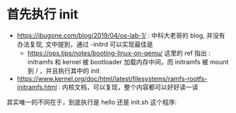 # 首先执行 init
- https://ibugone.com/blog/2019/04/os-lab-1/ : 中科大老哥的 blog, 并没有办法复现, 文中提到，通过 -initrd 可以实现最佳是
  - https://ops.tips/notes/booting-linux-on-qemu/ 这里的 ref 指出 : initramfs 和 kernel 被 bootloader 加载内存中间，而 initramfs 被 mount 到 / ，并且执行其中的 init
- https://www.kernel.org/doc/html/latest/filesystems/ramfs-rootfs-initramfs.html : 内核文档，可以复现，整个内容都可以好好读一读

其实唯一的不同在于，到底执行是 hello 还是 init.sh 这个程序:
